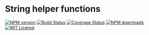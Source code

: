 # String helper functions

[![NPM version](https://img.shields.io/npm/v/liqd-string.svg)](https://www.npmjs.com/package/liqd-string)
[![Build Status](https://travis-ci.org/radixxko/liqd-string.svg?branch=master)](https://travis-ci.org/radixxko/liqd-string)
[![Coverage Status](https://coveralls.io/repos/github/radixxko/liqd-string/badge.svg?branch=master)](https://coveralls.io/github/radixxko/liqd-string?branch=master)
[![NPM downloads](https://img.shields.io/npm/dm/liqd-string.svg)](https://www.npmjs.com/package/liqd-string)
[![MIT License](https://img.shields.io/badge/license-MIT-blue.svg)](LICENSE)
